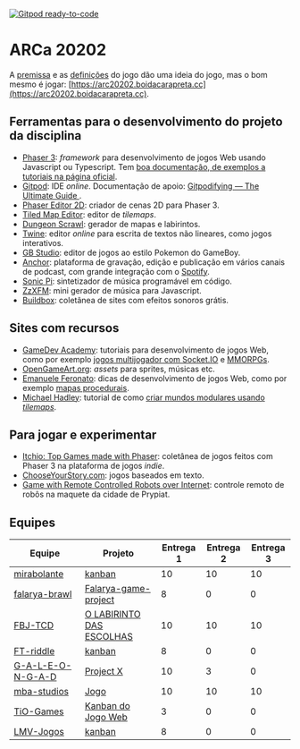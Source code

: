 [![Gitpod ready-to-code](https://img.shields.io/badge/Gitpod-ready--to--code-blue?logo=gitpod)](https://gitpod.io/#https://github.com/boidacarapreta/arc20202)

# ARCa 20202

A [premissa](https://github.com/boidacarapreta/arc20202/blob/main/docs/premissa.md) e as [definições](https://github.com/boidacarapreta/arc20202/blob/main/docs/definições.md) do jogo dão uma ideia do jogo, mas o bom mesmo é jogar: [https://arc20202.boidacarapreta.cc](https://arc20202.boidacarapreta.cc).

## Ferramentas para o desenvolvimento do projeto da disciplina

- [Phaser 3](https://phaser.io): _framework_ para desenvolvimento de jogos Web usando Javascript ou Typescript. Tem [boa documentação, de exemplos a tutoriais na página oficial](https://phaser.io/learn).
- [Gitpod](https://www.gitpod.io/): IDE _online_. Documentação de apoio: [Gitpodifying — The Ultimate Guide
  ](https://www.gitpod.io/blog/gitpodify/).
- [Phaser Editor 2D](https://github.com/PhaserEditor2D/PhaserEditor): criador de cenas 2D para Phaser 3.
- [Tiled Map Editor](https://www.mapeditor.org/): editor de _tilemaps_.
- [Dungeon Scrawl](https://dungeonscrawl.com/): gerador de mapas e labirintos.
- [Twine](https://twinery.org): editor _online_ para escrita de textos não lineares, como jogos interativos.
- [GB Studio](https://www.gbstudio.dev/): editor de jogos ao estilo Pokemon do GameBoy.
- [Anchor](https://anchor.fm): plataforma de gravação, edição e publicação em vários canais de podcast, com grande integração com o [Spotify](https://spotify.com).
- [Sonic Pi](https://sonic-pi.net/): sintetizador de música programável em código.
- [ZzXFM](https://keithclark.co.uk/articles/zzfxm/): mini gerador de música para Javascript.
- [Buildbox](https://www.buildbox.com/13-places-to-find-free-game-sound-effects/): coletânea de sites com efeitos sonoros grátis.

## Sites com recursos

- [GameDev Academy](https://gamedevacademy.org/): tutoriais para desenvolvimento de jogos Web, como por exemplo [jogos multijogador com Socket.IO](https://gamedevacademy.org/create-a-basic-multiplayer-game-in-phaser-3-with-socket-io-part-1/) e [MMORPGs](https://phasertutorials.com/how-to-create-a-phaser-3-mmorpg-part-1/).
- [OpenGameArt.org](https://opengameart.org/): _assets_ para sprites, músicas etc.
- [Emanuele Feronato](https://www.emanueleferonato.com/): dicas de desenvolvimento de jogos Web, como por exemplo [mapas procedurais](https://www.emanueleferonato.com/2019/01/29/javascript-procedural-dungeon-generator-found-on-github-fixed-a-bit-and-about-to-be-expanded/).
- [Michael Hadley](https://medium.com/@michaelwesthadley): tutorial de como [criar mundos modulares usando _tilemaps_](https://medium.com/@michaelwesthadley/modular-game-worlds-in-phaser-3-tilemaps-1-958fc7e6bbd6).

## Para jogar e experimentar

- [Itchio: Top Games made with Phaser](https://itch.io/games/made-with-phaser): coletânea de jogos feitos com Phaser 3 na plataforma de jogos _indie_.
- [ChooseYourStory.com](https://chooseyourstory.com/): jogos baseados em texto.
- [Game with Remote Controlled Robots over Internet](https://www.kickstarter.com/projects/remotegames/game-with-remote-controlled-robots-over-internet): controle remoto de robôs na maquete da cidade de Prypiat.

## Equipes

| Equipe                                                    | Projeto                                                                                    | Entrega 1 | Entrega 2 | Entrega 3 |
| --------------------------------------------------------- | ------------------------------------------------------------------------------------------ | --------- | --------- | --------- |
| [mirabolante](https://github.com/mirabolante)             | [kanban](https://github.com/mirabolante/jogo-web/projects/1)                               | 10        | 10        | 10        |
| [falarya-brawl](https://github.com/falarya-brawl)         | [Falarya-game-project](https://github.com/falarya-brawl/falarya-game/projects/1)           | 8         | 0         | 0         |
| [FBJ-TCD](https://github.com/FBJ-TCD)                     | [O LABIRINTO DAS ESCOLHAS](https://github.com/FBJ-TCD/O-LABIRINTO-DAS-ESCOLHAS/projects/1) | 10        | 10        | 10        |
| [FT-riddle](https://github.com/FT-riddle)                 | [kanban](https://github.com/FT-riddle/jogo-web/projects/1)                                 | 8         | 0         | 0         |
| [G-A-L-E-O-N-G-A-D](https://github.com/G-A-L-E-O-N-G-A-D) | [Project X](https://github.com/G-A-L-E-O-N-G-A-D/PROJECT-X/projects/1)                     | 10        | 3         | 0         |
| [mba-studios](https://github.com/mba-studios)             | [Jogo](https://github.com/mba-studios/mba-studios/projects/2)                              | 10        | 10        | 10        |
| [TiO-Games](https://github.com/TiO-Games)                 | [Kanban do Jogo Web](https://github.com/TiO-Games/jogo_web/projects/1)                     | 3         | 0         | 0         |
| [LMV-Jogos](https://github.com/LMV-Jogos)                 | [kanban](https://github.com/LMV-Jogos/Jogo/projects/1)                                     | 8         | 0         | 0         |
